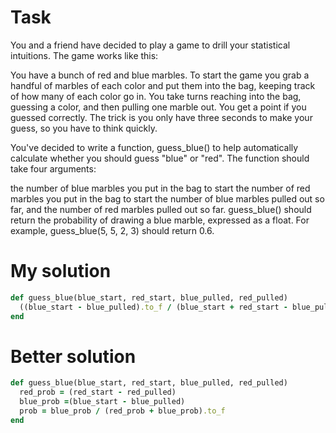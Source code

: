# Task
You and a friend have decided to play a game to drill your statistical intuitions. The game works like this:

You have a bunch of red and blue marbles. To start the game you grab a handful of marbles of each color and put them into the bag, 
keeping track of how many of each color go in. You take turns reaching into the bag, guessing a color, and then pulling one marble out. 
You get a point if you guessed correctly. The trick is you only have three seconds to make your guess, so you have to think quickly.

You've decided to write a function, guess_blue() to help automatically calculate whether you should guess "blue" or "red". 
The function should take four arguments:

the number of blue marbles you put in the bag to start
the number of red marbles you put in the bag to start
the number of blue marbles pulled out so far, and
the number of red marbles pulled out so far.
guess_blue() should return the probability of drawing a blue marble, expressed as a float. 
For example, guess_blue(5, 5, 2, 3) should return 0.6.

# My solution
```ruby
def guess_blue(blue_start, red_start, blue_pulled, red_pulled)
  ((blue_start - blue_pulled).to_f / (blue_start + red_start - blue_pulled - red_pulled).to_f).to_f
end
```

# Better solution
```ruby
def guess_blue(blue_start, red_start, blue_pulled, red_pulled)
  red_prob = (red_start - red_pulled) 
  blue_prob =(blue_start - blue_pulled)
  prob = blue_prob / (red_prob + blue_prob).to_f
end
```
